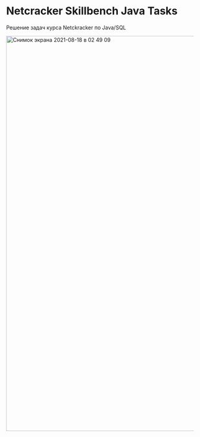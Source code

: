 # Netcracker Skillbench Java Tasks

Решение задач курса Netckracker по Java/SQL
  
<img width="1059" alt="Снимок экрана 2021-08-18 в 02 49 09" src="https://user-images.githubusercontent.com/86832867/129815036-4bf73330-80d3-47ca-9cbc-78e39ff9b225.png">
